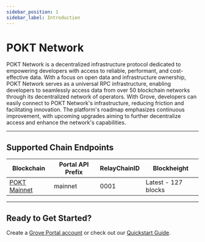 ```yaml
---
sidebar_position: 1
sidebar_label: Introduction
---
```


# POKT Network

POKT Network is a decentralized infrastructure protocol dedicated to empowering developers with access to reliable, performant, and cost-effective data. With a focus on open data and infrastructure ownership, POKT Network serves as a universal RPC infrastructure, enabling developers to seamlessly access data from over 50 blockchain networks through its decentralized network of operators. With Grove, developers can easily connect to POKT Network's infrastructure, reducing friction and facilitating innovation. The platform's roadmap emphasizes continuous improvement, with upcoming upgrades aiming to further decentralize access and enhance the network's capabilities.

---

## Supported Chain Endpoints

| Blockchain                                 | Portal API Prefix | RelayChainID | Blockheight         |
| ------------------------------------------ | ----------------- | ------------ | ------------------- |
| [POKT Mainnet](./endpoints/pokt-mainnet) | mainnet     | 0001         | Latest - 127 blocks |

---

## Ready to Get Started?

Create a [Grove Portal account](https://portal.grove.city) or check out our [Quickstart Guide](/guides/getting-started/quickstart).
